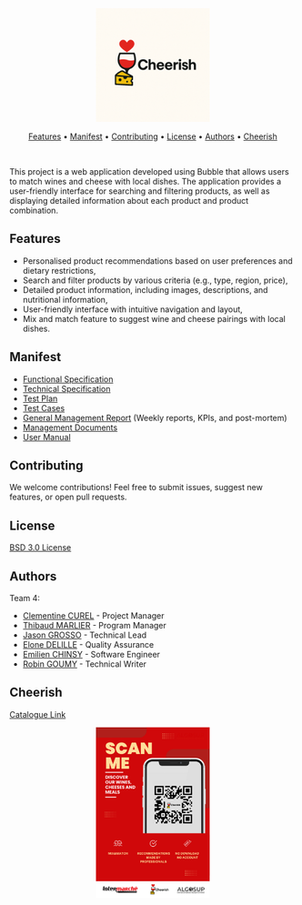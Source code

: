 <p align="center">
    <img src="./documents/functional/images/logo/CheerishLogo.png" alt="Cheerish Logo" width="200">
</p>

<p align="center">
  <a href="#features">Features</a> • 
  <a href="#manifest">Manifest</a> • 
  <a href="#contributing">Contributing</a> • 
  <a href="#license">License</a> • 
  <a href="#authors">Authors</a> • 
  <a href="#contributing">Cheerish</a>
</p>

<br>

This project is a web application developed using Bubble that allows users to match wines and cheese with local dishes. The application provides a user-friendly interface for searching and filtering products, as well as displaying detailed information about each product and product combination.

## Features

- Personalised product recommendations based on user preferences and dietary restrictions,
- Search and filter products by various criteria (e.g., type, region, price),
- Detailed product information, including images, descriptions, and nutritional information,
- User-friendly interface with intuitive navigation and layout,
- Mix and match feature to suggest wine and cheese pairings with local dishes.

## Manifest

- [Functional Specification](./documents/functional/FunctionalSpecifications.md)
- [Technical Specification](./documents/technical/TechnicalSpecifications.md)
- [Test Plan](./documents/QA/TestPLan.md)
- [Test Cases](./documents/QA/TestCases.md)
- [General Management Report](./documents/management/weeklyReports/allWeeks.md) (Weekly reports, KPIs, and post-mortem)
- [Management Documents](./documents/management)
- [User Manual](./documents/user-manual/)

## Contributing

We welcome contributions! Feel free to submit issues, suggest new features, or open pull requests.

## License

[BSD 3.0 License](/LICENSE.md)

## Authors

Team 4:

- [Clementine CUREL](https://www.linkedin.com/in/clementinecurel/) - Project Manager
- [Thibaud MARLIER](https://www.linkedin.com/in/thibaudmarlier/) - Program Manager
- [Jason GROSSO](https://www.linkedin.com/in/jason-grosso-847b39251/) - Technical Lead
- [Elone DELILLE](https://www.linkedin.com/in/elonedelille/) - Quality Assurance
- [Emilien CHINSY](https://www.linkedin.com/in/emilien-chinsy-5a794632b/) - Software Engineer
- [Robin GOUMY](https://www.linkedin.com/in/robin-goumy-66452832a/) - Technical Writer

## Cheerish

[Catalogue Link](https://cheerish-93469.bubbleapps.io/version-test/index?debug_mode=false)

<p align="center">
    <img src="./documents/functional/images/logo/sign.png" alt="CheerishQRCode" width="200">
</p>
